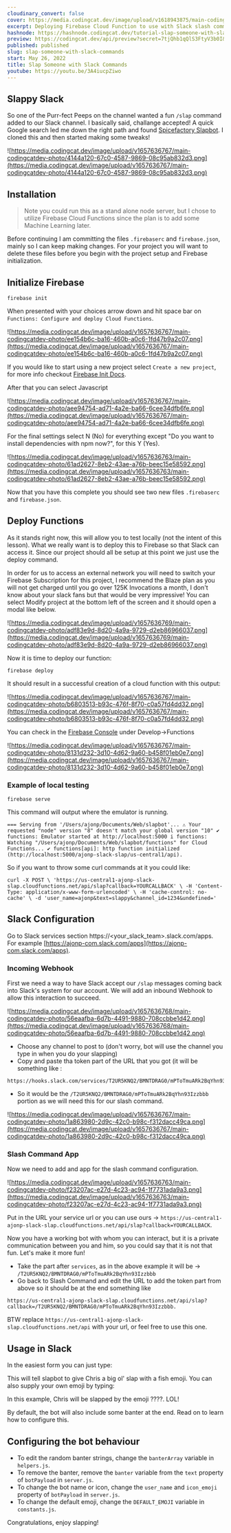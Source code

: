 ```yaml
---
cloudinary_convert: false
cover: https://media.codingcat.dev/image/upload/v1618943875/main-codingcatdev-photo/ui1ekh1x8djmp8jyehbg.png
excerpt: Deploying Firebase Cloud Function to use with Slack slash commands. Sending someone a /slap!
hashnode: https://hashnode.codingcat.dev/tutorial-slap-someone-with-slack-commands
preview: https://codingcat.dev/api/preview?secret=7tjQhb1qQlS3FtyV3b0I&selectionType=tutorial&selectionSlug=slap-someone-with-slack-commands&_id=350572ae003a496eab3b852b67a299bd
published: published
slug: slap-someone-with-slack-commands
start: May 26, 2022
title: Slap Someone with Slack Commands
youtube: https://youtu.be/3A4iucpZiwo
---
```


## Slappy Slack

So one of the Purr-fect Peeps on the channel wanted a fun `/slap` command added to our Slack channel. I basically said, challange accepted! A quick Google search led me down the right path and found [Spicefactory Slapbot](https://spicefactory.co/blog/2015/12/09/slapbot-for-slack-good-old-slap-available-again/). I cloned this and then started making some tweaks!

![https://media.codingcat.dev/image/upload/v1657636767/main-codingcatdev-photo/4144a120-67c0-4587-9869-08c95ab832d3.png](https://media.codingcat.dev/image/upload/v1657636767/main-codingcatdev-photo/4144a120-67c0-4587-9869-08c95ab832d3.png)

## Installation

> Note you could run this as a stand alone node server, but I chose to utilize Firebase Cloud Functions since the plan is to add some Machine Learning later.

Before continuing I am committing the files `.firebaserc` and `firebase.json`, mainly so I can keep making changes. For your project you will want to delete these files before you begin with the project setup and Firebase initialization.

## Initialize Firebase

```
firebase init

```

When presented with your choices arrow down and hit space bar on `Functions: Configure and deploy Cloud Functions`.

![https://media.codingcat.dev/image/upload/v1657636767/main-codingcatdev-photo/ee154b6c-ba16-460b-a0c6-1fd47b9a2c07.png](https://media.codingcat.dev/image/upload/v1657636767/main-codingcatdev-photo/ee154b6c-ba16-460b-a0c6-1fd47b9a2c07.png)

If you would like to start using a new project select `Create a new project`, for more info checkout [Firebase Init Docs](https://firebase.google.com/docs/cli).

After that you can select Javascript

![https://media.codingcat.dev/image/upload/v1657636767/main-codingcatdev-photo/aee94754-ad71-4a2e-ba66-6cee34dfb6fe.png](https://media.codingcat.dev/image/upload/v1657636767/main-codingcatdev-photo/aee94754-ad71-4a2e-ba66-6cee34dfb6fe.png)

For the final settings select N (No) for everything except "Do you want to install dependencies with npm now?", for this Y (Yes).

![https://media.codingcat.dev/image/upload/v1657636763/main-codingcatdev-photo/61ad2627-8eb2-43ae-a76b-beec15e58592.png](https://media.codingcat.dev/image/upload/v1657636763/main-codingcatdev-photo/61ad2627-8eb2-43ae-a76b-beec15e58592.png)

Now that you have this complete you should see two new files `.firebaserc` and `firebase.json`.

## Deploy Functions

As it stands right now, this will allow you to test locally (not the intent of this lesson). What we really want is to deploy this to Firebase so that Slack can access it. Since our project should all be setup at this point we just use the deploy command.

In order for us to access an external network you will need to switch your Firebase Subscription for this project, I recommend the Blaze plan as you will not get charged until you go over 125K Invocations a month, I don't know about your slack fans but that would be very impressive! You can select Modify project at the bottom left of the screen and it should open a modal like below.

![https://media.codingcat.dev/image/upload/v1657636769/main-codingcatdev-photo/adf83e9d-8d20-4a9a-9729-d2eb86966037.png](https://media.codingcat.dev/image/upload/v1657636769/main-codingcatdev-photo/adf83e9d-8d20-4a9a-9729-d2eb86966037.png)

Now it is time to deploy our function:

```
firebase deploy

```

It should result in a successful creation of a cloud function with this output:

![https://media.codingcat.dev/image/upload/v1657636767/main-codingcatdev-photo/b6803513-b93c-476f-8f70-c0a57fd4dd32.png](https://media.codingcat.dev/image/upload/v1657636767/main-codingcatdev-photo/b6803513-b93c-476f-8f70-c0a57fd4dd32.png)

You can check in the [Firebase Console](https://console.firebase.com/) under Develop->Functions

![https://media.codingcat.dev/image/upload/v1657636767/main-codingcatdev-photo/8131d232-3d10-4d62-9a60-b458f01eb0e7.png](https://media.codingcat.dev/image/upload/v1657636767/main-codingcatdev-photo/8131d232-3d10-4d62-9a60-b458f01eb0e7.png)

### Example of local testing

```
firebase serve

```

This command will output where the emulator is running.

```
=== Serving from '/Users/ajonp/Documents/Web/slapbot'... ⚠ Your requested "node" version "8" doesn't match your global version "10" ✔ functions: Emulator started at http://localhost:5000 i functions: Watching "/Users/ajonp/Documents/Web/slapbot/functions" for Cloud Functions... ✔ functions[api]: http function initialized (http://localhost:5000/ajonp-slack-slap/us-central1/api).

```

So if you want to throw some curl commands at it you could like:

```
curl -X POST \ 'https://us-central1-ajonp-slack-slap.cloudfunctions.net/api/slap?callback=YOURCALLBACK' \ -H 'Content-Type: application/x-www-form-urlencoded' \ -H 'cache-control: no-cache' \ -d 'user_name=ajonp&text=slappy&channel_id=1234&undefined='

```

## Slack Configuration

Go to Slack services section https://<your_slack_team>.slack.com/apps. For example [https://ajonp-com.slack.com/apps](https://ajonp-com.slack.com/apps).

### Incoming Webhook

First we need a way to have Slack accept our `/slap` messages coming back into Slack's system for our account. We will add an inbound Webhook to allow this interaction to succeed.

![https://media.codingcat.dev/image/upload/v1657636768/main-codingcatdev-photo/56eaafba-6d7b-4491-9880-708ccbbe1d42.png](https://media.codingcat.dev/image/upload/v1657636768/main-codingcatdev-photo/56eaafba-6d7b-4491-9880-708ccbbe1d42.png)

- Choose any channel to post to (don't worry, bot will use the channel you type in when you do your slapping)
- Copy and paste tha token part of the URL that you got (it will be something like :

```
https://hooks.slack.com/services/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

```

- So it would be the `/T2UR5KNQ2/BMNTDRAG0/mPToTmuARk2BqYhn93Izzbbb` portion as we will need this for our slash command.

![https://media.codingcat.dev/image/upload/v1657636767/main-codingcatdev-photo/1a863980-2d9c-42c0-b98c-f312dacc49ca.png](https://media.codingcat.dev/image/upload/v1657636767/main-codingcatdev-photo/1a863980-2d9c-42c0-b98c-f312dacc49ca.png)

### Slash Command App

Now we need to add and app for the slash command configuration.

![https://media.codingcat.dev/image/upload/v1657636763/main-codingcatdev-photo/f23207ac-e27d-4c23-ac94-1f7731ada9a3.png](https://media.codingcat.dev/image/upload/v1657636763/main-codingcatdev-photo/f23207ac-e27d-4c23-ac94-1f7731ada9a3.png)

Put in the URL your service url or you can use ours -> `https://us-central1-ajonp-slack-slap.cloudfunctions.net/api/slap?callback=YOURCALLBACK`.

Now you have a working bot with whom you can interact, but it is a private communication between you and him, so you could say that it is not that fun. Let's make it more fun!

- Take the part after `services`, as in the above example it will be -> `/T2UR5KNQ2/BMNTDRAG0/mPToTmuARk2BqYhn93Izzbbb`
- Go back to Slash Command and edit the URL to add the token part from above so it should be at the end something like

```
https://us-central1-ajonp-slack-slap.cloudfunctions.net/api/slap?callback=/T2UR5KNQ2/BMNTDRAG0/mPToTmuARk2BqYhn93Izzbbb.

```

BTW replace `https://us-central1-ajonp-slack-slap.cloudfunctions.net/api` with your url, or feel free to use this one.

## Usage in Slack

In the easiest form you can just type:

This will tell slapbot to give Chris a big ol' slap with a fish emoji. You can also supply your own emoji by typing:

In this example, Chris will be slapped by the emoji ????. LOL!

By default, the bot will also include some banter at the end. Read on to learn how to configure this.

## Configuring the bot behaviour

- To edit the random banter strings, change the `banterArray` variable in `helpers.js`.
- To remove the banter, remove the `banter` variable from the `text` property of `botPayload` in `server.js`.
- To change the bot name or icon, change the `user_name` and `icon_emoji` property of `botPayload` in `server.js`.
- To change the default emoji, change the `DEFAULT_EMOJI` variable in `constants.js`.

Congratulations, enjoy slapping!
